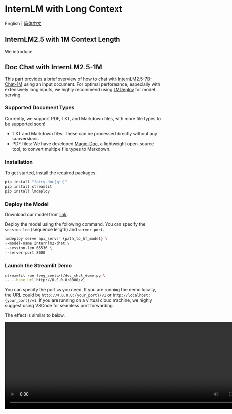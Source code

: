 # InternLM with Long Context

English | [简体中文](./README_zh-CN.md)

## InternLM2.5 with 1M Context Length

We introduce 

## Doc Chat with InternLM2.5-1M

This part provides a brief overview of how to chat with [InternLM2.5-7B-Chat-1M]() using an input document. For optimal performance, especially with extensively long inputs, we highly recommend using [LMDeploy]() for model serving.

### Supported Document Types

Currently, we support PDF, TXT, and Markdown files, with more file types to be supported soon!

- TXT and Markdown files: These can be processed directly without any conversions.
- PDF files: We have developed [Magic-Doc](https://github.com/magicpdf/Magic-Doc), a lightweight open-source tool, to convert multiple file types to Markdown.

### Installation

To get started, install the required packages:
```bash
pip install "fairy-doc[cpu]"
pip install streamlit
pip install lmdeploy
```

### Deploy the Model

Download our model from [link](xxx).

Deploy the model using the following command. You can specify the `session-len` (sequence length) and `server-port`.

```bash
lmdeploy serve api_server {path_to_hf_model} \
--model-name internlm2-chat \
--session-len 65536 \
--server-port 8000
```

### Launch the Streamlit Demo

```bash
streamlit run long_context/doc_chat_demo.py \
-- --base_url http://0.0.0.0:8000/v1
```

You can specify the port as you need. If you are running the demo locally, the URL could be `http://0.0.0.0:{your_port}/v1` or `http://localhost:{your_port}/v1`. If you are running on a virtual cloud machine, we highly suggest using VSCode for seamless port forwarding.


The effect is similar to below.

<video src="../assets/doc-chat-demo.mp4" width="800" height="280" controls></video>




